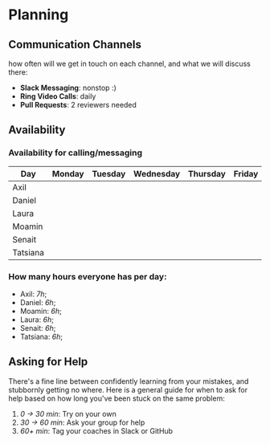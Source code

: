 # Planning

## Communication Channels

how often will we get in touch on each channel, and what we will discuss there:

- **Slack Messaging**: nonstop :)
- **Ring Video Calls**: daily
- **Pull Requests**: 2 reviewers needed

## Availability

### Availability for calling/messaging

| Day       |    Monday   |    Tuesday   |    Wednesday |    Thursday  |     Friday   |   Saturday   |
| --------- | :--------   | :---------:  | :---------:  | :---------:  | :-----------:| :----------: |
| Axil      |             |              |              |              |              |              |
| Daniel    |             |              |              |              |              |              |
| Laura     |             |              |              |              |              |              |
| Moamin    |             |              |              |              |              |              |
| Senait    |             |              |              |              |              |              |
| Tatsiana  |             |              |              |              |              |              |

### How many hours everyone has per day:

- Axil: _7h_;
- Daniel: _6h_;
- Moamin: _6h_;
- Laura: _6h_;
- Senait: _6h_;
- Tatsiana: _6h_;

## Asking for Help

There's a fine line between confidently learning from your mistakes, and stubbornly getting no where. Here is a general guide for when to ask for help based on how long you've been stuck on the same problem:

1. _0 -> 30 min_: Try on your own
2. _30 -> 60 min_: Ask your group for help
3. _60+ min_: Tag your coaches in Slack or GitHub
